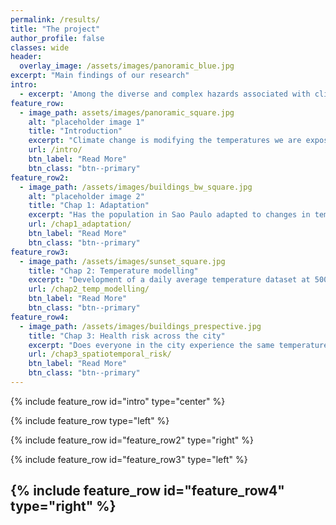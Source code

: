 ```yaml
---
permalink: /results/
title: "The project"
author_profile: false
classes: wide
header:
  overlay_image: /assets/images/panoramic_blue.jpg
excerpt: "Main findings of our research"
intro: 
  - excerpt: 'Among the diverse and complex hazards associated with climate change, variations in temperature are amongst the most direct. Deviations from usual temperatures cause physiological stress to the human body and consequently increased hospitalization and mortality. The capacity of individuals and communities to respond to temperature deviations is tightly linked to physiological, behavioural, infrastructural, and technological factors. Understanding how these impacts change over time and space can provide vital information for stakeholders, urban planners and politicians to understand priority areas of action and prevent deaths. '
feature_row:
  - image_path: assets/images/panoramic_square.jpg
    alt: "placeholder image 1"
    title: "Introduction"
    excerpt: "Climate change is modifying the temperatures we are exposed to. Here we discuss how projects like this one can help us understand what are the consequences and how can we prepare."
    url: /intro/
    btn_label: "Read More"
    btn_class: "btn--primary"
feature_row2:
  - image_path: /assets/images/buildings_bw_square.jpg
    alt: "placeholder image 2"
    title: "Chap 1: Adaptation"
    excerpt: "Has the population in Sao Paulo adapted to changes in temperature? If so, has everyone in the population experienced the same levels of adaptation? Read more to get the answers."
    url: /chap1_adaptation/
    btn_label: "Read More"
    btn_class: "btn--primary"
feature_row3:
  - image_path: /assets/images/sunset_square.jpg
    title: "Chap 2: Temperature modelling"
    excerpt: "Development of a daily average temperature dataset at 500m2 spatial resolution for the municpality of Sao Paulo, Brazil. Access to code and data."
    url: /chap2_temp_modelling/
    btn_label: "Read More"
    btn_class: "btn--primary"
feature_row4:
  - image_path: /assets/images/buildings_prespective.jpg
    title: "Chap 3: Health risk across the city"
    excerpt: "Does everyone in the city experience the same temperature? Do everyone suffer the same way? Learn more here."
    url: /chap3_spatiotemporal_risk/
    btn_label: "Read More"
    btn_class: "btn--primary"
---
```


{% include feature_row id="intro" type="center" %}

{% include feature_row type="left" %}

{% include feature_row id="feature_row2" type="right" %}

{% include feature_row id="feature_row3" type="left" %}

{% include feature_row id="feature_row4" type="right" %}
---


